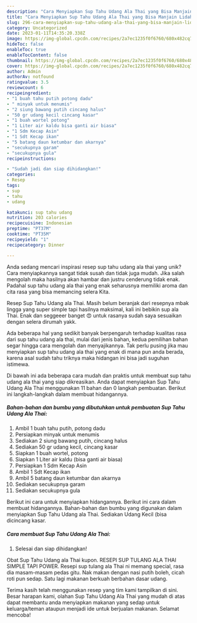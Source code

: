 ```yaml
---
description: "Cara Menyiapkan Sup Tahu Udang Ala Thai yang Bisa Manjain Lidah"
title: "Cara Menyiapkan Sup Tahu Udang Ala Thai yang Bisa Manjain Lidah"
slug: 296-cara-menyiapkan-sup-tahu-udang-ala-thai-yang-bisa-manjain-lidah
category: Uncategorized
date: 2023-01-11T14:35:20.338Z
image: https://img-global.cpcdn.com/recipes/2a7ec1235f0f6760/680x482cq70/sup-tahu-udang-ala-thai-foto-resep-utama.jpg
hideToc: false
enableToc: true
enableTocContent: false
thumbnail: https://img-global.cpcdn.com/recipes/2a7ec1235f0f6760/680x482cq70/sup-tahu-udang-ala-thai-foto-resep-utama.jpg
cover: https://img-global.cpcdn.com/recipes/2a7ec1235f0f6760/680x482cq70/sup-tahu-udang-ala-thai-foto-resep-utama.jpg
author: Admin
authorAv: notfound
ratingvalue: 3.5
reviewcount: 6
recipeingredient:
- "1 buah tahu putih potong dadu"
- " minyak untuk menumis"
- "2 siung bawang putih cincang halus"
- "50 gr udang kecil cincang kasar"
- "1 buah wortel potong"
- "1 Liter air kaldu bisa ganti air biasa"
- "1 Sdm Kecap Asin"
- "1 Sdt Kecap ikan"
- "5 batang daun ketumbar dan akarnya"
- "secukupnya garam"
- "secukupnya gula"
recipeinstructions:

- "Sudah jadi dan siap dihidangkan!"
categories:
- Resep
tags:
- sup
- tahu
- udang

katakunci: sup tahu udang 
nutrition: 203 calories
recipecuisine: Indonesian
preptime: "PT37M"
cooktime: "PT35M"
recipeyield: "1"
recipecategory: Dinner

---
```





Anda sedang mencari inspirasi resep sup tahu udang ala thai yang unik? Cara menyiapkannya sangat tidak susah dan tidak juga mudah. Jika salah mengolah maka hasilnya akan hambar dan justru cenderung tidak enak. Padahal sup tahu udang ala thai yang enak seharusnya memiliki aroma dan cita rasa yang bisa memancing selera Kita.





Resep Sup Tahu Udang ala Thai. Masih belum beranjak dari resepnya mbak lingga yang super simple tapi hasilnya maksimal, kali ini bebikin sup ala Thai. Enak dan seggeeer banget 😍 untuk rasanya sudah saya sesuaikan dengan selera dirumah yakk.

Ada beberapa hal yang sedikit banyak berpengaruh terhadap kualitas rasa dari sup tahu udang ala thai, mulai dari jenis bahan, kedua pemilihan bahan segar hingga cara mengolah dan menyajikannya. Tak perlu pusing jika mau menyiapkan sup tahu udang ala thai yang enak di mana pun anda berada, karena asal sudah tahu triknya maka hidangan ini bisa jadi suguhan istimewa.






Di bawah ini ada beberapa cara mudah dan praktis untuk membuat sup tahu udang ala thai yang siap dikreasikan. Anda dapat menyiapkan Sup Tahu Udang Ala Thai menggunakan 11 bahan dan 0 langkah pembuatan. Berikut ini langkah-langkah dalam membuat hidangannya.

<!--inarticleads1-->

##### Bahan-bahan dan bumbu yang dibutuhkan untuk pembuatan Sup Tahu Udang Ala Thai:

1. Ambil 1 buah tahu putih, potong dadu
1. Persiapkan  minyak untuk menumis
1. Sediakan 2 siung bawang putih, cincang halus
1. Sediakan 50 gr udang kecil, cincang kasar
1. Siapkan 1 buah wortel, potong
1. Siapkan 1 Liter air kaldu (bisa ganti air biasa)
1. Persiapkan 1 Sdm Kecap Asin
1. Ambil 1 Sdt Kecap ikan
1. Ambil 5 batang daun ketumbar dan akarnya
1. Sediakan secukupnya garam
1. Sediakan secukupnya gula


Berikut ini cara untuk menyiapkan hidangannya. Berikut ini cara dalam membuat hidangannya. Bahan-bahan dan bumbu yang digunakan dalam menyiapkan Sup Tahu Udang ala Thai. Sediakan Udang Kecil (bisa dicincang kasar. 

<!--inarticleads2-->

##### Cara membuat Sup Tahu Udang Ala Thai:


1. Selesai dan siap dihidangkan!

Obat Sup Tahu Udang ala Thai kupon. RESEPI SUP TULANG ALA THAI SIMPLE TAPI POWER. Resepi sup tulang ala Thai ni memang special, rasa dia masam-masam pedas gitu. Nak makan dengan nasi putih boleh, cicah roti pun sedap. Satu lagi makanan berkuah berbahan dasar udang. 

Terima kasih telah menggunakan resep yang tim kami tampilkan di sini. Besar harapan kami, olahan Sup Tahu Udang Ala Thai yang mudah di atas dapat membantu anda menyiapkan makanan yang sedap untuk keluarga/teman ataupun menjadi ide untuk berjualan makanan. Selamat mencoba!
